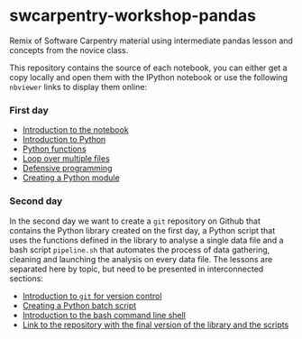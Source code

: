 swcarpentry-workshop-pandas
===========================

Remix of Software Carpentry material using intermediate pandas lesson and concepts from the novice class.

This repository contains the source of each notebook, you can either get a copy locally and open them with the IPython notebook or use the following `nbviewer` links to display them online:

### First day 

* [Introduction to the notebook](http://nbviewer.ipython.org/github/zonca/swcarpentry-workshop-pandas/blob/master/00-intro-notebook.ipynb)
* [Introduction to Python](http://nbviewer.ipython.org/github/zonca/swcarpentry-workshop-pandas/blob/master/01-intro-python.ipynb)
* [Python functions](http://nbviewer.ipython.org/github/zonca/swcarpentry-workshop-pandas/blob/master/02-modularization-documentation.ipynb)
* [Loop over multiple files](http://nbviewer.ipython.org/github/zonca/swcarpentry-workshop-pandas/blob/master/03-loop.ipynb)
* [Defensive programming](http://nbviewer.ipython.org/github/zonca/swcarpentry-workshop-pandas/blob/master/04-defensive.ipynb)
* [Creating a Python module](http://nbviewer.ipython.org/github/zonca/swcarpentry-workshop-pandas/blob/master/05-module.ipynb)

### Second day 

In the second day we want to create a `git` repository on Github that contains the Python library created on
the first day, a Python script that uses the functions defined in the library to analyse a single data file
and a bash script `pipeline.sh` that automates the process of data gathering, cleaning and launching the analysis
on every data file. The lessons are separated here by topic, but need to be presented in interconnected sections:

* [Introduction to `git` for version control](https://github.com/zonca/swcarpentry-workshop-pandas/blob/master/06-git.md)
* [Creating a Python batch script](https://github.com/zonca/swcarpentry-workshop-pandas/blob/master/07-python-script.md)
* [Introduction to the bash command line shell](https://github.com/zonca/swcarpentry-workshop-pandas/blob/master/08-bash-scripting.md)
* [Link to the repository with the final version of the library and the scripts](https://github.com/zonca/software-carpentry-workshop/)
